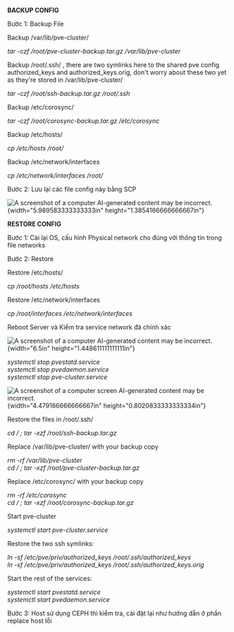**BACKUP CONFIG**

Bước 1: Backup File

Backup /var/lib/pve-cluster/

*tar -czf /root/pve-cluster-backup.tar.gz /var/lib/pve-cluster*

Backup /root/.ssh/ , there are two symlinks here to the shared pve
config authorized_keys and authorized_keys.orig, don\'t worry about
these two yet as they\'re stored in /var/lib/pve-cluster/

*tar -czf /root/ssh-backup.tar.gz /root/.ssh*

Backup /etc/corosync/

*tar -czf /root/corosync-backup.tar.gz /etc/corosync*

Backup /etc/hosts/

*cp /etc/hosts /root/*

Backup /etc/network/interfaces

*cp /etc/network/interfaces /root/*

Bước 2: Lưu lại các file config này bằng SCP

![A screenshot of a computer AI-generated content may be
incorrect.](media/image1.png){width="5.989583333333333in"
height="1.3854166666666667in"}

**RESTORE CONFIG**

Bước 1: Cài lại OS, cấu hình Physical network cho đúng với thông tin
trong file networks

Bước 2: Restore

Restore /etc/hosts/

*cp /root/hosts /etc/hosts*

Restore /etc/network/interfaces

*cp /root/interfaces /etc/network/interfaces*

Reboot Server và Kiểm tra service network đã chính xác

![A screenshot of a computer AI-generated content may be
incorrect.](media/image2.png){width="6.5in"
height="1.448611111111111in"}

*systemctl stop pvestatd.service\
systemctl stop pvedaemon.service\
systemctl stop pve-cluster.service*

![A screenshot of a computer screen AI-generated content may be
incorrect.](media/image3.png){width="4.479166666666667in"
height="0.8020833333333334in"}

Restore the files in /root/.ssh/

*cd / ; tar -xzf /root/ssh-backup.tar.gz*

Replace /var/lib/pve-cluster/ with your backup copy

*rm -rf /var/lib/pve-cluster*\
*cd / ; tar -xzf /root/pve-cluster-backup.tar.gz*

Replace /etc/corosync/ with your backup copy

*rm -rf /etc/corosync*\
*cd / ; tar -xzf /root/corosync-backup.tar.gz*

Start pve-cluster

*systemctl start pve-cluster.service*

Restore the two ssh symlinks:

*ln -sf /etc/pve/priv/authorized_keys /root/.ssh/authorized_keys*\
*ln -sf /etc/pve/priv/authorized_keys /root/.ssh/authorized_keys.orig*

Start the rest of the services:

*systemctl start pvestatd.service\
systemctl start pvedaemon.service*

Bước 3: Host sử dụng CEPH thì kiểm tra, cài đặt lại như hướng dẫn ở phần
replace host lỗi
